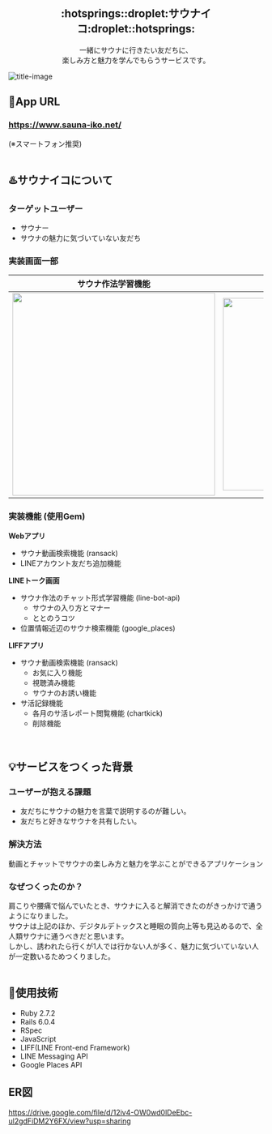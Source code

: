 <h2 align="center">:hotsprings::droplet:サウナイコ:droplet::hotsprings:</h2>
<p align="center">一緒にサウナに行きたい友だちに、<br>楽しみ方と魅力を学んでもらうサービスです。</p>

![title-image](https://user-images.githubusercontent.com/83480020/159718387-5a910a4c-2d7c-4cf1-bbe3-8fd1cd09c9e9.png)

## :link:App URL
### https://www.sauna-iko.net/
(※スマートフォン推奨)
<br>
<br>

## :hotsprings:サウナイコについて
### ターゲットユーザー
- サウナー
- サウナの魅力に気づいていない友だち


### 実装画面一部

|サウナ作法学習機能|サ活レポート閲覧機能|
|:--:|:--:|
|<img src="https://i.gyazo.com/f4ec55bfd0722448db8c8d2ca54dfd89.gif" width=400>|<img src="https://i.gyazo.com/f62cd9973f6eec9b492482f55a39ff27.gif" width=380>|


### 実装機能 (使用Gem)
**Webアプリ**
- サウナ動画検索機能 (ransack)
- LINEアカウント友だち追加機能

**LINEトーク画面**
- サウナ作法のチャット形式学習機能 (line-bot-api)
  - サウナの入り方とマナー
  - ととのうコツ
- 位置情報近辺のサウナ検索機能 (google_places)

**LIFFアプリ**
- サウナ動画検索機能 (ransack)
  - お気に入り機能
  - 視聴済み機能
  - サウナのお誘い機能
- サ活記録機能
  - 各月のサ活レポート閲覧機能 (chartkick)
  - 削除機能
<br>

## :bulb:サービスをつくった背景
### ユーザーが抱える課題
- 友だちにサウナの魅力を言葉で説明するのが難しい。
- 友だちと好きなサウナを共有したい。

### 解決方法
動画とチャットでサウナの楽しみ方と魅力を学ぶことができるアプリケーション

### なぜつくったのか？
肩こりや腰痛で悩んでいたとき、サウナに入ると解消できたのがきっかけで通うようになりました。<br>
サウナは上記のほか、デジタルデトックスと睡眠の質向上等も見込めるので、全人類サウナに通うべきだと思います。<br>
しかし、誘われたら行くが1人では行かない人が多く、魅力に気づいていない人が一定数いるためつくりました。
<br>
<br>

## :wrench:使用技術
- Ruby 2.7.2
- Rails 6.0.4
- RSpec
- JavaScript
- LIFF(LINE Front-end Framework)
- LINE Messaging API
- Google Places API

## ER図
https://drive.google.com/file/d/12iv4-OW0wd0lDeEbc-ul2gdFiDM2Y6FX/view?usp=sharing
